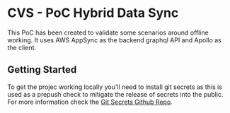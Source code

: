 # CVS - PoC Hybrid Data Sync
This PoC has been created to validate some scenarios around offline working.  It uses AWS AppSync as the backend graphql API and Apollo as the client.

## Getting Started
To get the projec working locally you'll need to install git secrets as this is used as a prepush check to mitigate the release of secrets into the public.  For more information check the [Git Secrets Github Repo](https://github.com/awslabs/git-secrets).



